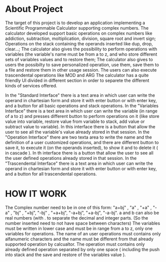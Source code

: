 # About Project
The target of this project is to develop an application implementing a Scientific Programmable Calculator supporting complex numbers.
The calculator developed support basic operations on complex numbers like addiction, subtraction, moltiplication, division, square root and invert sign;
Operations on the stack containing the operands inserted like dup, drop, clear...;
The calculator also gives the possibility to perform operations with variables (the variable's name must be from a to z, and who store different sets of variables values and to restore them;
The calculator also gives to users the possibilty to save personalized operation, use them, save them to a file and restore them in other usage session.
The users can also execute trascendental operations like MOD and ARG
The calculator has a quite friendly UI divided in different section in order to separete the different kinds of services offered. 

In the "Standard Interface" there is a text area in which user can write the operand in chartesian form and store it with enter button or with enter key, and a button for all basic operations and stack operations.
In the "Variables Interface" there is a text area in which user can write the variable (in range of a to z) and presses different button to perform operations on it (like store value into variable, restore value from variable to stack, add value or subtract value to variable). In this interface there is a button that allow the user to see all the variable's value already stored in that session.
In the "Operation Interface" there are two texta area to write the name and the definition of a user customized operations, and there are different button to save it, to execute it (on the operands inserted), to show it and to delete it ( in cascade ). In th interface there is a button that allow the user to see all the user defined operations already stored in that session.
In the "Trascendental Interface" there is a text area in which user can write the operand in chartesian form and store it with enter button or with enter key, and a button for all trascendental operations.


# HOW IT WORK
The Complex number need to be in one of this form:
"a+bj" , "a" , "+a" , "-a" , "bj" , "+bj", "-bj" , "+a+bj", "-a+bj", "+a-bj", "-a-bj".
a and b can also be real numbers (with . to separate the decimal and integer parts.
(So the number inserted need to not have space between characters)
The variables must be written in lower case and must be in range from a to z, only one variables for operations.
The name of an user operations must contains only alfanumeric characters and the name must be different from that already supported operation by calcualtor.
The operation must contains only already defined operation separated by only one space ( including the push into stack and the save and restore of the variables value ).




